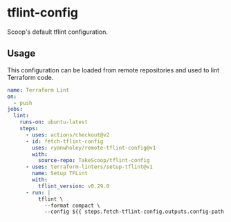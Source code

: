 # tflint-config
Scoop's default tflint configuration. 

## Usage

This configuration can be loaded from remote repositories and used to lint Terraform code.

```yaml
name: Terraform Lint
on:
  - push
jobs:
  lint:
    runs-on: ubuntu-latest
    steps:
      - uses: actions/checkout@v2
      - id: fetch-tflint-config
        uses: ryanwholey/remote-tflint-config@v1
        with:
          source-repo: TakeScoop/tflint-config
      - uses: terraform-linters/setup-tflint@v1
        name: Setup TFLint
        with:
          tflint_version: v0.29.0
      - run: |
          tflint \
            --format compact \
            --config ${{ steps.fetch-tflint-config.outputs.config-path }}
```
